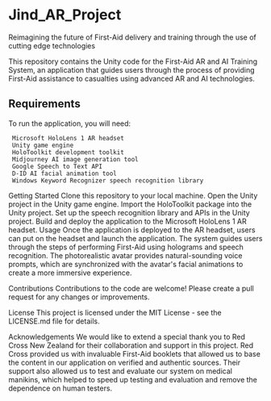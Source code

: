 # Jind_AR_Project
 Reimagining the future of First-Aid delivery and training through the use of cutting edge technologies
 
This repository contains the Unity code for the First-Aid AR and AI Training System, an application that guides users through the process of providing First-Aid assistance to casualties using advanced AR and AI technologies.

## Requirements
To run the application, you will need:
```
 Microsoft HoloLens 1 AR headset
 Unity game engine
 HoloToolkit development toolkit
 Midjourney AI image generation tool
 Google Speech to Text API
 D-ID AI facial animation tool
 Windows Keyword Recognizer speech recognition library
```


Getting Started
Clone this repository to your local machine.
Open the Unity project in the Unity game engine.
Import the HoloToolkit package into the Unity project.
Set up the speech recognition library and APIs in the Unity project.
Build and deploy the application to the Microsoft HoloLens 1 AR headset.
Usage
Once the application is deployed to the AR headset, users can put on the headset and launch the application. The system guides users through the steps of performing First-Aid using holograms and speech recognition. The photorealistic avatar provides natural-sounding voice prompts, which are synchronized with the avatar's facial animations to create a more immersive experience.

Contributions
Contributions to the code are welcome! Please create a pull request for any changes or improvements.

License
This project is licensed under the MIT License - see the LICENSE.md file for details.

Acknowledgements
We would like to extend a special thank you to Red Cross New Zealand for their collaboration and support in this project. Red Cross provided us with invaluable First-Aid booklets that allowed us to base the content in our application on verified and authentic sources. Their support also allowed us to test and evaluate our system on medical manikins, which helped to speed up testing and evaluation and remove the dependence on human testers.
